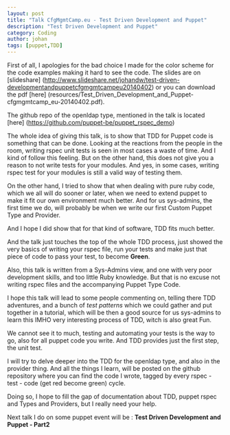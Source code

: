 ```yaml
---
layout: post
title: "Talk CfgMgmtCamp.eu - Test Driven Development and Puppet"
description: "Test Driven Development and Puppet"
category: Coding
author: johan
tags: [puppet,TDD]
---
```


First of all, I apologies for the bad choice I made for the color scheme for the code examples making it hard to see the code. The slides are on [slideshare] (http://www.slideshare.net/johandw/test-driven-developmentandpuppetcfgmgmtcampeu20140402) or you can download the pdf [here] (resources/Test_Driven_Development_and_Puppet-cfgmgmtcamp_eu-20140402.pdf).

The github repo of the openldap type, mentioned in the talk is located [here] (https://github.com/puppet-be/puppet_rspec_demo)
<!--more-->
The whole idea of giving this talk, is to show that TDD for Puppet code is something that can be done.  Looking at the reactions from the people in the room, writing rspec unit tests is seen in most cases a waste of time. And I kind of follow this feeling.  But on the other hand, this does not give you a reason to not write tests for your modules.  And yes, in some cases, writing rspec test for your modules is still a valid way of testing them.

On the other hand, I tried to show that when dealing with pure ruby code, which we all will do sooner or later, when we need to extend puppet to make it fit our own environment much better.  And for us sys-admins, the first time we do, will probably be when we write our first Custom Puppet Type and Provider.

And I hope I did show that for that kind of software, TDD fits much better.

And the talk just touches the top of the whole TDD process, just showed the very basics of writing your rspec file, run your tests and make just that piece of code to pass your test, to become **Green**.

Also, this talk is written from a Sys-Admins view, and one with very poor development skills, and too little Ruby knowledge.  But that is no excuse not writing  rspec files and the accompanying Puppet Type Code.

I hope this talk will lead to some people commenting on, telling there TDD adventures, and a bunch of *test patterns* which we could gather and put together in a tutorial, which will be then a good source for us sys-admins to learn this IMHO very interesting process of TDD, witch is also great Fun.

We cannot see it to much, testing and automating your tests is the way to go, also for all puppet code you write. And TDD provides just the first step, the unit test.

I will try to delve deeper into the TDD for the openldap type, and also in the provider thing.  And all the things I learn, will be posted on the github repository where you can find the code I wrote, tagged by every  rspec - test - code (get red become green) cycle.

Doing so, I hope to fill the gap of documentation about TDD, puppet rspec and Types and Providers, but I really need your help.

Next talk I do on some puppet event will be : **Test Driven Development and Puppet - Part2**

